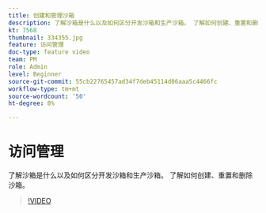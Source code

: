 ```yaml
---
title: 创建和管理沙箱
description: 了解沙箱是什么以及如何区分开发沙箱和生产沙箱。 了解如何创建、重置和删除沙箱。
kt: 7568
thumbnail: 334355.jpg
feature: 访问管理
doc-type: feature video
team: PM
role: Admin
level: Beginner
source-git-commit: 55cb22765457ad34f7deb45114d06aaa5c4466fc
workflow-type: tm+mt
source-wordcount: '50'
ht-degree: 8%

---
```


# 访问管理

了解沙箱是什么以及如何区分开发沙箱和生产沙箱。 了解如何创建、重置和删除沙箱。

>[!VIDEO](https://video.tv.adobe.com/v/334355?quality=12)
